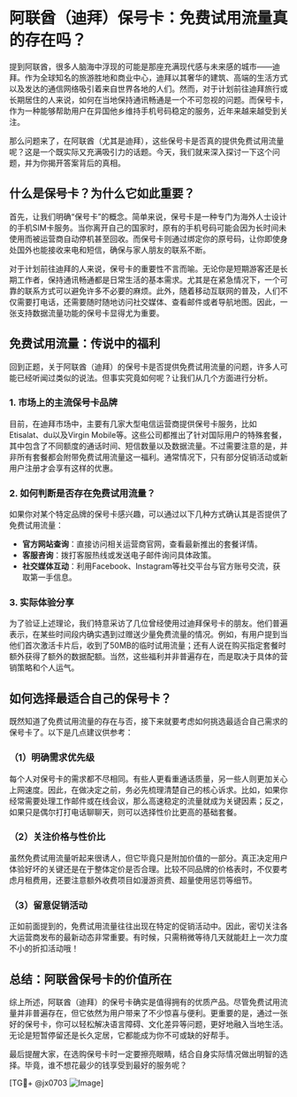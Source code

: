 # 阿联酋（迪拜）保号卡：免费试用流量真的存在吗？

提到阿联酋，很多人脑海中浮现的可能是那座充满现代感与未来感的城市——迪拜。作为全球知名的旅游胜地和商业中心，迪拜以其奢华的建筑、高端的生活方式以及发达的通信网络吸引着来自世界各地的人们。然而，对于计划前往迪拜旅行或长期居住的人来说，如何在当地保持通讯畅通是一个不可忽视的问题。而保号卡，作为一种能够帮助用户在异国他乡维持手机号码稳定的服务，近年来越来越受到关注。

那么问题来了，在阿联酋（尤其是迪拜），这些保号卡是否真的提供免费试用流量呢？这是一个既实际又充满吸引力的话题。今天，我们就来深入探讨一下这个问题，并为你揭开答案背后的真相。

## 什么是保号卡？为什么它如此重要？

首先，让我们明确“保号卡”的概念。简单来说，保号卡是一种专门为海外人士设计的手机SIM卡服务。当你离开自己的国家时，原有的手机号码可能会因为长时间未使用而被运营商自动停机甚至回收。而保号卡则通过绑定你的原号码，让你即使身处国外也能接收来电和短信，确保与家人朋友的联系不断。

对于计划前往迪拜的人来说，保号卡的重要性不言而喻。无论你是短期游客还是长期工作者，保持通讯畅通都是日常生活的基本需求。尤其是在紧急情况下，一个可靠的联系方式可以避免许多不必要的麻烦。此外，随着移动互联网的普及，人们不仅需要打电话，还需要随时随地访问社交媒体、查看邮件或者导航地图。因此，一张支持数据流量功能的保号卡显得尤为重要。

## 免费试用流量：传说中的福利

回到正题，关于阿联酋（迪拜）的保号卡是否提供免费试用流量的问题，许多人可能已经听闻过类似的说法。但事实究竟如何呢？让我们从几个方面进行分析。

### 1. 市场上的主流保号卡品牌

目前，在迪拜市场中，主要有几家大型电信运营商提供保号卡服务，比如Etisalat、du以及Virgin Mobile等。这些公司都推出了针对国际用户的特殊套餐，其中包含了不同额度的通话时间、短信数量以及数据流量。不过需要注意的是，并非所有套餐都会附带免费试用流量这一福利。通常情况下，只有部分促销活动或新用户注册才会享有这样的优惠。

### 2. 如何判断是否存在免费试用流量？

如果你对某个特定品牌的保号卡感兴趣，可以通过以下几种方式确认其是否提供了免费试用流量：
- **官方网站查询**：直接访问相关运营商官网，查看最新推出的套餐详情。
- **客服咨询**：拨打客服热线或发送电子邮件询问具体政策。
- **社交媒体互动**：利用Facebook、Instagram等社交平台与官方账号交流，获取第一手信息。

### 3. 实际体验分享

为了验证上述理论，我们特意采访了几位曾经使用过迪拜保号卡的朋友。他们普遍表示，在某些时间段内确实遇到过赠送少量免费流量的情况。例如，有用户提到当他们首次激活卡片后，收到了50MB的临时试用流量；还有人说在购买指定套餐时额外获得了额外的数据配额。当然，这些福利并非普遍存在，而是取决于具体的营销策略和个人运气。

## 如何选择最适合自己的保号卡？

既然知道了免费试用流量的存在与否，接下来就要考虑如何挑选最适合自己需求的保号卡了。以下是几点建议供参考：

### （1）明确需求优先级
每个人对保号卡的需求都不尽相同。有些人更看重通话质量，另一些人则更加关心上网速度。因此，在做决定之前，务必先梳理清楚自己的核心诉求。比如，如果你经常需要处理工作邮件或在线会议，那么高速稳定的流量就成为关键因素；反之，如果只是偶尔打打电话聊聊天，则可以选择性价比更高的基础套餐。

### （2）关注价格与性价比
虽然免费试用流量听起来很诱人，但它毕竟只是附加价值的一部分。真正决定用户体验好坏的关键还是在于整体定价是否合理。比较不同品牌的价格表时，不仅要考虑月租费用，还要注意额外收费项目如漫游资费、超量使用惩罚等细节。

### （3）留意促销活动
正如前面提到的，免费试用流量往往出现在特定的促销活动中。因此，密切关注各大运营商发布的最新动态非常重要。有时候，只需稍微等待几天就能赶上一次力度不小的折扣活动哦！

## 总结：阿联酋保号卡的价值所在

综上所述，阿联酋（迪拜）的保号卡确实是值得拥有的优质产品。尽管免费试用流量并非普遍存在，但它依然为用户带来了不少惊喜与便利。更重要的是，通过一张好的保号卡，你可以轻松解决语言障碍、文化差异等问题，更好地融入当地生活。无论是短暂停留还是长久定居，它都能成为你不可或缺的好帮手。

最后提醒大家，在选购保号卡时一定要擦亮眼睛，结合自身实际情况做出明智的选择。毕竟，谁不想花最少的钱享受到最好的服务呢？

[TG💪+ @jx0703 ![Image](https://github.com/user-attachments/assets/dbca1d08-cadb-493c-b0ec-ad6f7a83f270)]